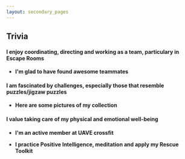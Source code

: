 ```yaml
---
layout: secondary_pages
---
```


## Trivia

#### I enjoy coordinating, directing and working as a team, particulary in Escape Rooms
- **I'm glad to have found awesome teammates**<br>
	

#### I am fascinated by challenges, especially those that resemble puzzles/jigzaw puzzles
- **Here are some pictures of my collection**<br>
	
 




#### I value taking care of my physical and emotional well-being
- **I'm an active member at UAVE crossfit**<br>
 
- **I practice Positive Intelligence, meditation and apply my Rescue Toolkit**<br>
	






